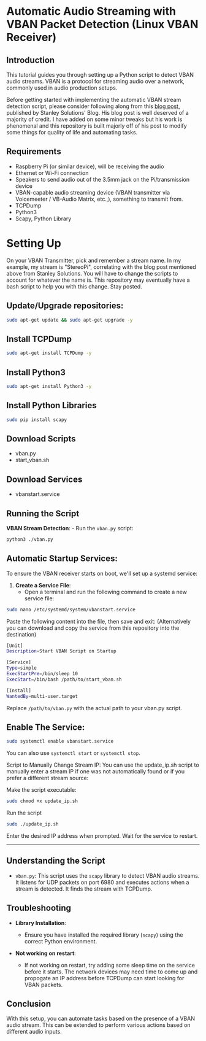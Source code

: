 # Automatic Audio Streaming with VBAN Packet Detection (Linux VBAN Receiver)

## Introduction

This tutorial guides you through setting up a Python script to detect VBAN audio streams. VBAN is a protocol for streaming audio over a network, commonly used in audio production setups.

Before getting started with implementing the automatic VBAN stream detection script, please consider following along from this [blog post](https://blog.stanleysolutionsnw.com/networked-audio-using-vban-and-rpi.html), published by Stanley Solutions' Blog. His blog post is well deserved of a majority of credit. I have added on some minor tweaks but his work is phenomenal and this repository is built majorly off of his post to modify some things for quality of life and automating tasks.

## Requirements

- Raspberry Pi (or similar device), will be receiving the audio
- Ethernet or Wi-Fi connection
- Speakers to send audio out of the 3.5mm jack on the Pi/transmission device
- VBAN-capable audio streaming device (VBAN transmitter via Voicemeeter / VB-Audio Matrix, etc.,), something to transmit from.
- TCPDump
- Python3
- Scapy, Python Library

# Setting Up

On your VBAN Transmitter, pick and remember a stream name. In my example, my stream is "StereoPi", correlating with the blog post mentioned above from Stanley Solutions. You will have to change the scripts to account for whatever the name is. This repository may eventually have a bash script to help you with this change. Stay posted.

## Update/Upgrade repositories:

```bash
sudo apt-get update && sudo apt-get upgrade -y
```

## Install TCPDump

```bash
sudo apt-get install TCPDump -y
```

## Install Python3

```bash
sudo apt-get install Python3 -y
```

## Install Python Libraries

```bash
sudo pip install scapy
```

## Download Scripts
- vban.py
- start_vban.sh
## Download Services
- vbanstart.service

## Running the Script

**VBAN Stream Detection**:
    - Run the `vban.py` script:

```bash
python3 ./vban.py
```

## Automatic Startup Services:

To ensure the VBAN receiver starts on boot, we'll set up a systemd service:

1. **Create a Service File**:
   - Open a terminal and run the following command to create a new service file:
```bash
sudo nano /etc/systemd/system/vbanstart.service
```

Paste the following content into the file, then save and exit: (Alternatively you can download and copy the service from this repository into the destination)

```bash
[Unit]
Description=Start VBAN Script on Startup

[Service]
Type=simple
ExecStartPre=/bin/sleep 10
ExecStart=/bin/bash /path/to/start_vban.sh

[Install]
WantedBy=multi-user.target
```

Replace ``/path/to/vban.py`` with the actual path to your vban.py script.

## Enable The Service:

```bash
sudo systemctl enable vbanstart.service
```

You can also use ``systemctl start`` or ``systemctl stop``.


Script to Manually Change Stream IP:
You can use the update_ip.sh script to manually enter a stream IP if one was not automatically found or if you prefer a different stream source:

Make the script executable:

```bash
sudo chmod +x update_ip.sh
```

Run the script
```bash
sudo ./update_ip.sh
```

Enter the desired IP address when prompted. Wait for the service to restart.

---

## Understanding the Script

- `vban.py`: This script uses the `scapy` library to detect VBAN audio streams. It listens for UDP packets on port 6980 and executes actions when a stream is detected. It finds the stream with TCPDump.

## Troubleshooting

- **Library Installation**:
    - Ensure you have installed the required library (`scapy`) using the correct Python environment.
 
- **Not working on restart**:
    - If not working on restart, try adding some sleep time on the service before it starts. The network devices may need time to come up and propogate an IP address before TCPDump can start looking for VBAN packets. 

## Conclusion

With this setup, you can automate tasks based on the presence of a VBAN audio stream. This can be extended to perform various actions based on different audio inputs.
